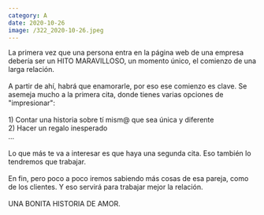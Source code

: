 ```yaml
--- 
category: A 
date: 2020-10-26 
image: /322_2020-10-26.jpeg 
--- 
```


La primera vez que una persona entra en la página web de una empresa debería ser un HITO MARAVILLOSO, un momento único, el comienzo de una larga relación. <br><br>A partir de ahí, habrá que enamorarle, por eso ese comienzo es clave.  Se asemeja mucho a la primera cita, donde tienes varias opciones de "impresionar":<br><br>1) Contar una historia sobre tí mism@ que sea única y diferente<br>2) Hacer un regalo inesperado<br>...<br><br>Lo que más te va a interesar es que haya una segunda cita. Eso también lo tendremos que trabajar. <br><br>En fin, pero poco a poco iremos sabiendo más cosas de esa pareja, como de los clientes. Y eso servirá para trabajar mejor la relación.<br><br>UNA BONITA HISTORIA DE AMOR.